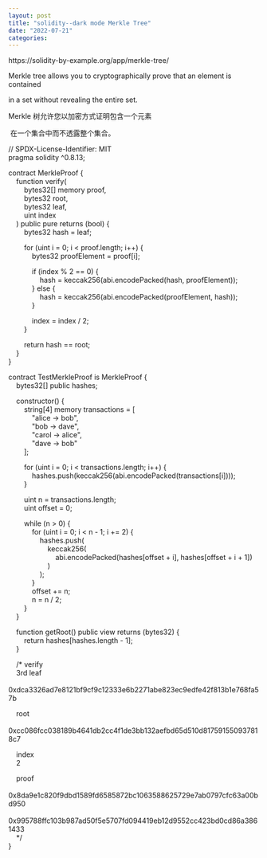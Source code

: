 ```yaml
---
layout: post
title: "solidity--dark mode Merkle Tree"
date: "2022-07-21"
categories: 
---
```

<p>https://solidity-by-example.org/app/merkle-tree/</p>
<p>Merkle tree allows you to cryptographically prove that an element is contained</p>
<p>in a set without revealing the entire set.</p>
<p>Merkle 树允许您以加密方式证明包含一个元素</p>
<p>&nbsp;在一个集合中而不透露整个集合。</p>
<p>// SPDX-License-Identifier: MIT<br />
pragma solidity ^0.8.13;</p>
<p>contract MerkleProof {<br />
&nbsp;&nbsp;&nbsp; function verify(<br />
&nbsp;&nbsp;&nbsp;&nbsp;&nbsp;&nbsp;&nbsp; bytes32[] memory proof,<br />
&nbsp;&nbsp;&nbsp;&nbsp;&nbsp;&nbsp;&nbsp; bytes32 root,<br />
&nbsp;&nbsp;&nbsp;&nbsp;&nbsp;&nbsp;&nbsp; bytes32 leaf,<br />
&nbsp;&nbsp;&nbsp;&nbsp;&nbsp;&nbsp;&nbsp; uint index<br />
&nbsp;&nbsp;&nbsp; ) public pure returns (bool) {<br />
&nbsp;&nbsp;&nbsp;&nbsp;&nbsp;&nbsp;&nbsp; bytes32 hash = leaf;</p>
<p>&nbsp;&nbsp;&nbsp;&nbsp;&nbsp;&nbsp;&nbsp; for (uint i = 0; i &lt; proof.length; i++) {<br />
&nbsp;&nbsp;&nbsp;&nbsp;&nbsp;&nbsp;&nbsp;&nbsp;&nbsp;&nbsp;&nbsp; bytes32 proofElement = proof[i];</p>
<p>&nbsp;&nbsp;&nbsp;&nbsp;&nbsp;&nbsp;&nbsp;&nbsp;&nbsp;&nbsp;&nbsp; if (index % 2 == 0) {<br />
&nbsp;&nbsp;&nbsp;&nbsp;&nbsp;&nbsp;&nbsp;&nbsp;&nbsp;&nbsp;&nbsp;&nbsp;&nbsp;&nbsp;&nbsp; hash = keccak256(abi.encodePacked(hash, proofElement));<br />
&nbsp;&nbsp;&nbsp;&nbsp;&nbsp;&nbsp;&nbsp;&nbsp;&nbsp;&nbsp;&nbsp; } else {<br />
&nbsp;&nbsp;&nbsp;&nbsp;&nbsp;&nbsp;&nbsp;&nbsp;&nbsp;&nbsp;&nbsp;&nbsp;&nbsp;&nbsp;&nbsp; hash = keccak256(abi.encodePacked(proofElement, hash));<br />
&nbsp;&nbsp;&nbsp;&nbsp;&nbsp;&nbsp;&nbsp;&nbsp;&nbsp;&nbsp;&nbsp; }</p>
<p>&nbsp;&nbsp;&nbsp;&nbsp;&nbsp;&nbsp;&nbsp;&nbsp;&nbsp;&nbsp;&nbsp; index = index / 2;<br />
&nbsp;&nbsp;&nbsp;&nbsp;&nbsp;&nbsp;&nbsp; }</p>
<p>&nbsp;&nbsp;&nbsp;&nbsp;&nbsp;&nbsp;&nbsp; return hash == root;<br />
&nbsp;&nbsp;&nbsp; }<br />
}</p>
<p>contract TestMerkleProof is MerkleProof {<br />
&nbsp;&nbsp;&nbsp; bytes32[] public hashes;</p>
<p>&nbsp;&nbsp;&nbsp; constructor() {<br />
&nbsp;&nbsp;&nbsp;&nbsp;&nbsp;&nbsp;&nbsp; string[4] memory transactions = [<br />
&nbsp;&nbsp;&nbsp;&nbsp;&nbsp;&nbsp;&nbsp;&nbsp;&nbsp;&nbsp;&nbsp; &quot;alice -&gt; bob&quot;,<br />
&nbsp;&nbsp;&nbsp;&nbsp;&nbsp;&nbsp;&nbsp;&nbsp;&nbsp;&nbsp;&nbsp; &quot;bob -&gt; dave&quot;,<br />
&nbsp;&nbsp;&nbsp;&nbsp;&nbsp;&nbsp;&nbsp;&nbsp;&nbsp;&nbsp;&nbsp; &quot;carol -&gt; alice&quot;,<br />
&nbsp;&nbsp;&nbsp;&nbsp;&nbsp;&nbsp;&nbsp;&nbsp;&nbsp;&nbsp;&nbsp; &quot;dave -&gt; bob&quot;<br />
&nbsp;&nbsp;&nbsp;&nbsp;&nbsp;&nbsp;&nbsp; ];</p>
<p>&nbsp;&nbsp;&nbsp;&nbsp;&nbsp;&nbsp;&nbsp; for (uint i = 0; i &lt; transactions.length; i++) {<br />
&nbsp;&nbsp;&nbsp;&nbsp;&nbsp;&nbsp;&nbsp;&nbsp;&nbsp;&nbsp;&nbsp; hashes.push(keccak256(abi.encodePacked(transactions[i])));<br />
&nbsp;&nbsp;&nbsp;&nbsp;&nbsp;&nbsp;&nbsp; }</p>
<p>&nbsp;&nbsp;&nbsp;&nbsp;&nbsp;&nbsp;&nbsp; uint n = transactions.length;<br />
&nbsp;&nbsp;&nbsp;&nbsp;&nbsp;&nbsp;&nbsp; uint offset = 0;</p>
<p>&nbsp;&nbsp;&nbsp;&nbsp;&nbsp;&nbsp;&nbsp; while (n &gt; 0) {<br />
&nbsp;&nbsp;&nbsp;&nbsp;&nbsp;&nbsp;&nbsp;&nbsp;&nbsp;&nbsp;&nbsp; for (uint i = 0; i &lt; n - 1; i += 2) {<br />
&nbsp;&nbsp;&nbsp;&nbsp;&nbsp;&nbsp;&nbsp;&nbsp;&nbsp;&nbsp;&nbsp;&nbsp;&nbsp;&nbsp;&nbsp; hashes.push(<br />
&nbsp;&nbsp;&nbsp;&nbsp;&nbsp;&nbsp;&nbsp;&nbsp;&nbsp;&nbsp;&nbsp;&nbsp;&nbsp;&nbsp;&nbsp;&nbsp;&nbsp;&nbsp;&nbsp; keccak256(<br />
&nbsp;&nbsp;&nbsp;&nbsp;&nbsp;&nbsp;&nbsp;&nbsp;&nbsp;&nbsp;&nbsp;&nbsp;&nbsp;&nbsp;&nbsp;&nbsp;&nbsp;&nbsp;&nbsp;&nbsp;&nbsp;&nbsp;&nbsp; abi.encodePacked(hashes[offset + i], hashes[offset + i + 1])<br />
&nbsp;&nbsp;&nbsp;&nbsp;&nbsp;&nbsp;&nbsp;&nbsp;&nbsp;&nbsp;&nbsp;&nbsp;&nbsp;&nbsp;&nbsp;&nbsp;&nbsp;&nbsp;&nbsp; )<br />
&nbsp;&nbsp;&nbsp;&nbsp;&nbsp;&nbsp;&nbsp;&nbsp;&nbsp;&nbsp;&nbsp;&nbsp;&nbsp;&nbsp;&nbsp; );<br />
&nbsp;&nbsp;&nbsp;&nbsp;&nbsp;&nbsp;&nbsp;&nbsp;&nbsp;&nbsp;&nbsp; }<br />
&nbsp;&nbsp;&nbsp;&nbsp;&nbsp;&nbsp;&nbsp;&nbsp;&nbsp;&nbsp;&nbsp; offset += n;<br />
&nbsp;&nbsp;&nbsp;&nbsp;&nbsp;&nbsp;&nbsp;&nbsp;&nbsp;&nbsp;&nbsp; n = n / 2;<br />
&nbsp;&nbsp;&nbsp;&nbsp;&nbsp;&nbsp;&nbsp; }<br />
&nbsp;&nbsp;&nbsp; }</p>
<p>&nbsp;&nbsp;&nbsp; function getRoot() public view returns (bytes32) {<br />
&nbsp;&nbsp;&nbsp;&nbsp;&nbsp;&nbsp;&nbsp; return hashes[hashes.length - 1];<br />
&nbsp;&nbsp;&nbsp; }</p>
<p>&nbsp;&nbsp;&nbsp; /* verify<br />
&nbsp;&nbsp;&nbsp; 3rd leaf<br />
&nbsp;&nbsp;&nbsp; 0xdca3326ad7e8121bf9cf9c12333e6b2271abe823ec9edfe42f813b1e768fa57b</p>
<p>&nbsp;&nbsp;&nbsp; root<br />
&nbsp;&nbsp;&nbsp; 0xcc086fcc038189b4641db2cc4f1de3bb132aefbd65d510d817591550937818c7</p>
<p>&nbsp;&nbsp;&nbsp; index<br />
&nbsp;&nbsp;&nbsp; 2</p>
<p>&nbsp;&nbsp;&nbsp; proof<br />
&nbsp;&nbsp;&nbsp; 0x8da9e1c820f9dbd1589fd6585872bc1063588625729e7ab0797cfc63a00bd950<br />
&nbsp;&nbsp;&nbsp; 0x995788ffc103b987ad50f5e5707fd094419eb12d9552cc423bd0cd86a3861433<br />
&nbsp;&nbsp;&nbsp; */<br />
}</p>
<p>&nbsp;</p>
